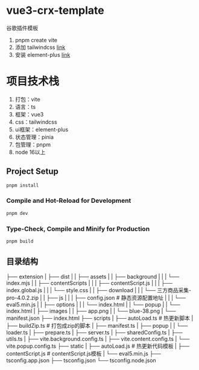 # vue3-crx-template

谷歌插件模板

1. pnpm create vite
2. 添加 tailwindcss [link](https://tailwindcss.com/docs/guides/vite#vue)
3. 安装 element-plus [link](https://element-plus.org/zh-CN/guide/installation.html)

# 项目技术栈

1. 打包：vite
2. 语言：ts
3. 框架：vue3
4. css：tailwindcss
5. ui框架：element-plus
6. 状态管理：pinia
7. 包管理：pnpm
8. node 16以上

## Project Setup

```sh
pnpm install
```

### Compile and Hot-Reload for Development

```sh
pnpm dev
```

### Type-Check, Compile and Minify for Production

```sh
pnpm build
```

## 目录结构
├── extension
|  ├── dist
|  |  ├── assets
|  |  ├── background
|  |  |  └── index.mjs
|  |  ├── contentScripts
|  |  |  ├── contentScript.js
|  |  |  ├── index.global.js
|  |  |  └── style.css
|  |  ├── download
|  |  |  └── 三方商品采集-pro-4.0.2.zip
|  |  ├── js
|  |  |  ├── config.json    # 静态资源配置地址
|  |  |  └── eval5.min.js
|  |  ├── options
|  |  |  └── index.html
|  |  └── popup
|  |     └── index.html
|  ├── images
|  |  ├── app.png
|  |  └── blue-38.png
|  └── manifest.json
├── index.html
├── scripts
|  ├── autoLoad.ts          # 热更新脚本
|  ├── buildZip.ts          # 打包成zip的脚本
|  ├── manifest.ts
|  ├── popup
|  |  └── loader.ts
|  ├── prepare.ts
|  ├── server.ts
|  ├── sharedConfig.ts
|  ├── utils.ts
|  ├── vite.background.config.ts
|  ├── vite.content.config.ts
|  └── vite.popup.config.ts
├── static
|  ├── autoLoad.js          # 热更新代码模板
|  ├── contentScript.js     # contentScript.js模板
|  └── eval5.min.js
├── tsconfig.app.json
├── tsconfig.json
└── tsconfig.node.json